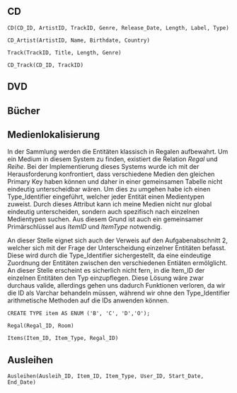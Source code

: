 ## CD



```
CD(CD_ID, ArtistID, TrackID, Genre, Release_Date, Length, Label, Type)
```
```
CD_Artist(ArtistID, Name, Birthdate, Country)
```
```
Track(TrackID, Title, Length, Genre)
```
```
CD_Track(CD_ID, TrackID)
```


## DVD

## Bücher



## Medienlokalisierung 
In der Sammlung werden die Entitäten klassisch in Regalen aufbewahrt. Um ein Medium in diesem System zu finden,
existiert die Relation _Regal_ und _Reihe_. Bei der Implementierung dieses Systems wurde ich mit der Herausforderung
konfrontiert, dass verschiedene Medien den gleichen Primary Key haben können und daher in einer gemeinsamen Tabelle nicht
eindeutig unterscheidbar wären. Um dies zu umgehen habe ich einen Type_Identifier eingeführt, welcher jeder Entität einen
Medientypen zuweist. Durch dieses Attribut kann ich meine Medien nicht nur global eindeutig unterscheiden, sondern auch 
spezifisch nach einzelnen Medientypen suchen. Aus diesem Grund ist auch ein gemeinsamer Primärschlüssel aus _ItemID_ und
_ItemType_ notwendig.

An dieser Stelle eignet sich auch der Verweis auf den Aufgabenabschnitt 2, welcher sich mit der Frage der Unterscheidung
einzelner Entitäten befasst. Diese wird durch die Type_Identifier sichergestellt, da eine eindeutige Zuordnung der Entitäten
zwischen den verschiedenen Entiäten ermölglicht. An dieser Stelle erscheint es sicherlich nicht fern, in die Item_ID der
einzelnen Entitäten den Typ einzupflegen. Diese Lösung wäre zwar durchaus valide, allerdings gehen uns dadurch Funktionen
verloren, da wir die ID als Varchar behandeln müssen, während wir ohne den Type_Identifier arithmetische Methoden auf die 
IDs anwenden können.


```
CREATE TYPE item AS ENUM ('B', 'C', 'D','O');
```
```
Regal(Regal_ID, Room)
```
```
Items(Item_ID, Item_Type, Regal_ID)
```


## Ausleihen

```
Ausleihen(Ausleih_ID, Item_ID, Item_Type, User_ID, Start_Date, End_Date)
```